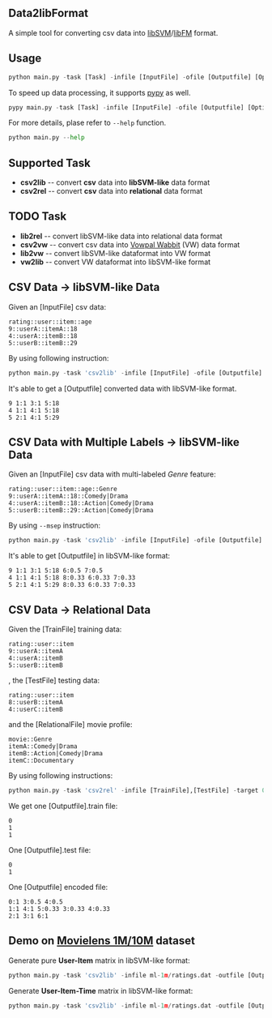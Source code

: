 ## Data2libFormat
A simple tool for converting csv data into [libSVM](http://www.csie.ntu.edu.tw/~cjlin/libsvm/)/[libFM](http://www.libfm.org/) format.

## Usage
```python
python main.py -task [Task] -infile [InputFile] -ofile [Outputfile] [Options]
```

To speed up data processing, it supports [pypy](http://pypy.org/) as well. 
```python
pypy main.py -task [Task] -infile [InputFile] -ofile [Outputfile] [Options]
```

For more details, plase refer to `--help` function.
```python
python main.py --help
```

## Supported Task
* **csv2lib** -- convert **csv** data into **libSVM-like** data format
* **csv2rel** -- convert **csv** data into **relational** data format

## TODO Task
* **lib2rel** -- convert libSVM-like data into relational data format
* **csv2vw** -- convert csv data into [Vowpal Wabbit](https://github.com/JohnLangford/vowpal_wabbit) (VW) data format
* **lib2vw** -- convert libSVM-like dataformat into VW format
* **vw2lib** -- convert VW dataformat into libSVM-like format


## CSV Data -> libSVM-like Data
Given an [InputFile] csv data:
```csv
rating::user::item::age
9::userA::itemA::18
4::userA::itemB::18
5::userB::itemB::29
```
By using following instruction: 
```python
python main.py -task 'csv2lib' -infile [InputFile] -ofile [Outputfile] -target 0 -cat 1,2 -num 3 -sep '::' -head 1
```
It's able to get a [Outputfile] converted data with libSVM-like format.
```csv
9 1:1 3:1 5:18
4 1:1 4:1 5:18
5 2:1 4:1 5:29
```

## CSV Data with Multiple Labels -> libSVM-like Data
Given an [InputFile] csv data with multi-labeled *Genre* feature:
```csv
rating::user::item::age::Genre
9::userA::itemA::18::Comedy|Drama
4::userA::itemB::18::Action|Comedy|Drama
5::userB::itemB::29::Action|Comedy|Drama
```
By using `--msep` instruction:
```python
python main.py -task 'csv2lib' -infile [InputFile] -ofile [Outputfile] -target 0 -cat 1,2,4 -num 3 -sep '::' -msep '|' -head 1
```
It's able to get [Outputfile] in libSVM-like format:
```
9 1:1 3:1 5:18 6:0.5 7:0.5
4 1:1 4:1 5:18 8:0.33 6:0.33 7:0.33
5 2:1 4:1 5:29 8:0.33 6:0.33 7:0.33
```

## CSV Data -> Relational Data
Given the [TrainFile] training data:
```csv
rating::user::item
9::userA::itemA
4::userA::itemB
5::userB::itemB
```
, the [TestFile] testing data:
```csv
rating::user::item
8::userB::itemA
4::userC::itemB
```
and the [RelationalFile] movie profile:
```csv
movie::Genre
itemA::Comedy|Drama
itemB::Action|Comedy|Drama
itemC::Documentary
```
By using following instructions:
```python
python main.py -task 'csv2rel' -infile [TrainFile],[TestFile] -target 0 -ofile [Outputfile] -rel [RelationalFile] -rtarget 0 -cat 1,2,4 -num 3 -sep '::' -msep '|' -head 1
```
We get one [Outputfile].train file:
```csv
0
1
1
```
One [Outputfile].test file:
```csv
0
1
```
One [Outputfile] encoded file:
```csv
0:1 3:0.5 4:0.5
1:1 4:1 5:0.33 3:0.33 4:0.33
2:1 3:1 6:1
```

## Demo on [Movielens 1M/10M](http://grouplens.org/datasets/movielens/) dataset
Generate pure **User-Item** matrix in libSVM-like format:
```python
python main.py -task 'csv2lib' -infile ml-1m/ratings.dat -outfile [Outputfile] -sep '::' -target 2 -cat 0,1 -header 0
```

Generate **User-Item-Time** matrix in libSVM-like format:
```python
python main.py -task 'csv2lib' -infile ml-1m/ratings.dat -outfile [Outputfile] -sep '::' -target 2 -cat 0,1 -num 2 -header 0
```
